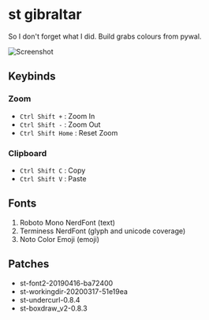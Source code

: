 # st gibraltar

So I don't forget what I did. Build grabs colours from pywal.

![Screenshot](https://i.imgur.com/MyOye8W.png)

## Keybinds

### Zoom

- `Ctrl Shift +` : Zoom In
- `Ctrl Shift -` : Zoom Out
- `Ctrl Shift Home` : Reset Zoom

### Clipboard

- `Ctrl Shift C` : Copy
- `Ctrl Shift V` : Paste

## Fonts

1. Roboto Mono NerdFont (text)
2. Terminess NerdFont (glyph and unicode coverage)
3. Noto Color Emoji (emoji)

## Patches

- st-font2-20190416-ba72400
- st-workingdir-20200317-51e19ea
- st-undercurl-0.8.4
- st-boxdraw_v2-0.8.3
